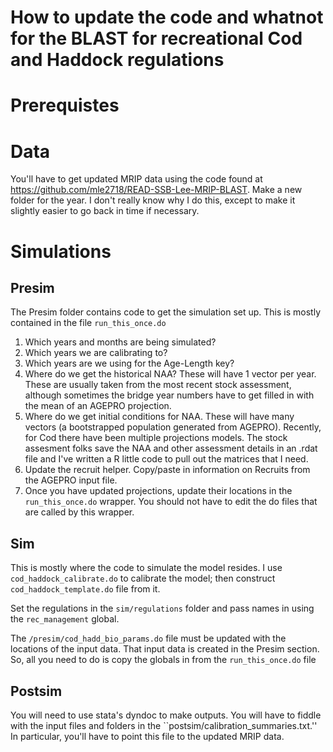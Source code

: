 # How to update the code and whatnot for the BLAST for recreational Cod and Haddock regulations

# Prerequistes

# Data

You'll have to get updated MRIP data using the code found at https://github.com/mle2718/READ-SSB-Lee-MRIP-BLAST.
Make a new folder for the year. I don't really know why I do this, except to make it slightly easier to go back in time if necessary.

# Simulations

## Presim

The Presim folder contains code to get the simulation set up.  This is mostly contained in the file ``run_this_once.do``
1. Which years and months are being simulated? 
2. Which years we are calibrating to? 
3. Which years are we using for the Age-Length key?
4. Where do we get the historical NAA? These will have 1 vector per year.  These are usually taken from the most recent stock assessment, although sometimes the bridge year numbers have to get filled in with the mean of an AGEPRO projection.
5. Where do we get initial conditions for NAA. These will have many vectors (a bootstrapped population generated from AGEPRO).  Recently, for Cod there have been multiple projections models.  The stock assesment folks save the NAA and other assessment details in an .rdat file and I've written a R little code to pull out the matrices that I need.
6. Update the recruit helper. Copy/paste in information on Recruits from the AGEPRO input file.
7. Once you have updated projections, update their locations in the ``run_this_once.do`` wrapper.  You should not have to edit the do files that are called by this wrapper.
 

## Sim
This is mostly where the code to simulate the model resides. I use ``cod_haddock_calibrate.do`` to calibrate the model; then construct ``cod_haddock_template.do`` file from it. 

Set the regulations in the ``sim/regulations`` folder and pass names in using the ``rec_management`` global.

The ``/presim/cod_hadd_bio_params.do`` file must be updated with the locations of the input data. That input data is created in the Presim section.  So, all you need to do is copy the globals in from the ``run_this_once.do`` file

## Postsim
You will need to use stata's dyndoc to make outputs. You will have to fiddle with the input files and folders in the ``postsim/calibration_summaries.txt.'' In particular, you'll have to point this file to the updated MRIP data.  